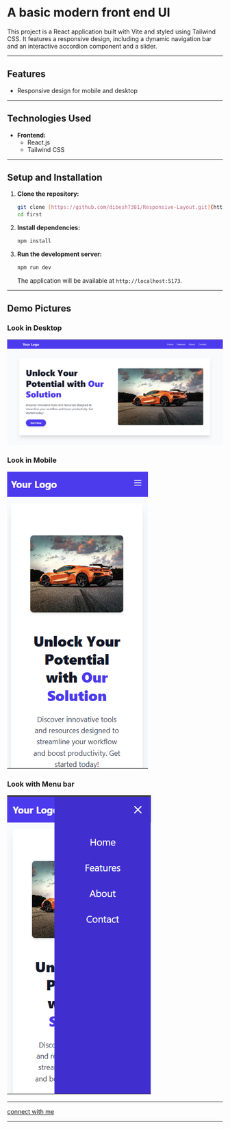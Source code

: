 # A basic modern front end UI

This project is a React application built with Vite and styled using Tailwind CSS. It features a responsive design, including a dynamic navigation bar and an interactive accordion component and a slider.

---

## Features
- Responsive design for mobile and desktop

---

## Technologies Used
- **Frontend:**
    - React.js
    - Tailwind CSS

---

## Setup and Installation

1.  **Clone the repository:**
    ```bash
    git clone [https://github.com/dibesh7381/Responsive-Layout.git](https://github.com/dibesh7381/Responsive-Layout.git)
    cd first
    ```
2.  **Install dependencies:**
    ```bash
    npm install
    ```
3.  **Run the development server:**
    ```bash
    npm run dev
    ```
    The application will be available at `http://localhost:5173`.

---

## Demo Pictures

### Look in Desktop
![Look in Desktop](screenshots/3.png)


### Look in Mobile
![Look in Mobile](screenshots/2.png)


### Look with Menu bar
![Look with Menu bar](screenshots/1.png)


---

[connect with me](https://github.com/dibesh7381)

---

